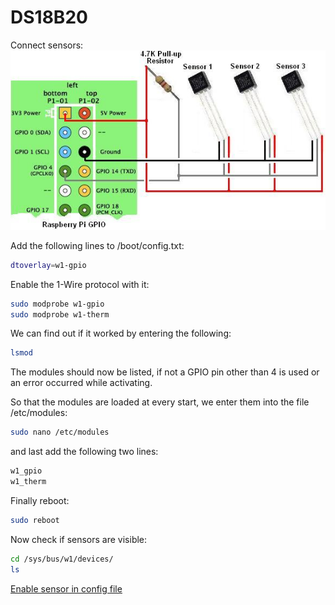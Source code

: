 # DS18B20
Connect sensors:
![conn](img/ds18b2-i2c.jpg)

Add the following lines to /boot/config.txt:
```bash
dtoverlay=w1-gpio
```

Enable the 1-Wire protocol with it:
```bash
sudo modprobe w1-gpio
sudo modprobe w1-therm
```
We can find out if it worked by entering the following:
```bash
lsmod
```
The modules should now be listed, if not a GPIO pin other than 4 is used or an error occurred while activating.

So that the modules are loaded at every start, we enter them into the file /etc/modules:
```bash
sudo nano /etc/modules
```
and last add the following two lines:
```bash
w1_gpio
w1_therm
```

Finally reboot:
```bash
sudo reboot
```

Now check if sensors are visible:
```bash
cd /sys/bus/w1/devices/
ls
```

[Enable sensor in config file](serverConfig.md)